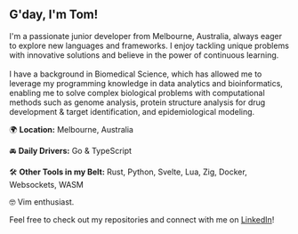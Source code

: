 <h2>G'day, I'm Tom!</h2>

I'm a passionate junior developer from Melbourne, Australia, always eager to explore new languages and frameworks. I enjoy tackling unique problems with innovative solutions and believe in the power of continuous learning. <br><br> I have a background in Biomedical Science, which has allowed me to leverage my programming knowledge in data analytics and bioinformatics, enabling me to solve complex biological problems with computational methods such as genome analysis, protein structure analysis for drug development & target identification, and epidemiological modeling. <br>

🌍 <strong>Location:</strong> Melbourne, Australia

🚘 <strong>Daily Drivers:</strong> Go & TypeScript

🛠️ <strong>Other Tools in my Belt:</strong> Rust, Python, Svelte, Lua, Zig, Docker, Websockets, WASM

🤓 Vim enthusiast.

Feel free to check out my repositories and connect with me on <a href="https://www.linkedin.com/in/ts-matthews/">LinkedIn</a>!
